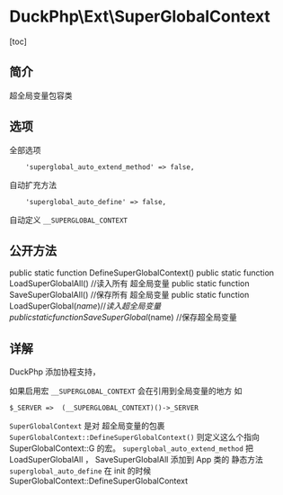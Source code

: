 # DuckPhp\Ext\SuperGlobalContext
[toc]
## 简介
 超全局变量包容类
## 选项
全部选项

        'superglobal_auto_extend_method' => false,
自动扩充方法

        'superglobal_auto_define' => false,
自动定义  `__SUPERGLOBAL_CONTEXT`
## 公开方法


public static function DefineSuperGlobalContext()
public static function LoadSuperGlobalAll() //读入所有 超全局变量
public static function SaveSuperGlobalAll() //保存所有 超全局变量
public static function LoadSuperGlobal($name) //读入超全局变量
public static function SaveSuperGlobal($name) //保存超全局变量

## 详解


DuckPhp 添加协程支持，

如果启用宏 `__SUPERGLOBAL_CONTEXT` 会在引用到全局变量的地方 如

`$_SERVER =>  (__SUPERGLOBAL_CONTEXT)()->_SERVER `

`SuperGlobalContext` 是对 超全局变量的包裹
`SuperGlobalContext::DefineSuperGlobalContext()`  则定义这么个指向 SuperGlobalContext::G 的宏。
`superglobal_auto_extend_method` 把 LoadSuperGlobalAll ， SaveSuperGlobalAll 添加到 App 类的 静态方法
`superglobal_auto_define` 在 init 的时候 SuperGlobalContext::DefineSuperGlobalContext